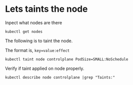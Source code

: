 # Lets taints the node

Inpect what nodes are there

```shell
kubectl get nodes
```

The following is to taint the node.

The format is, `key=value:effect`

```shell
kubectl taint node controlplane PodSize=SMALL:NoSchedule
```

Verify if taint applied on node properly.

```shell
kubectl describe node controlplane |grep "Taints:"
```
